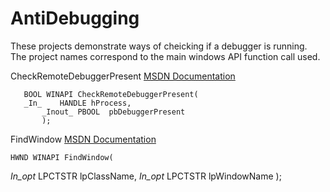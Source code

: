 # AntiDebugging
These projects demonstrate ways of cheicking if a debugger is running. The project names correspond to the main windows API function call used.

CheckRemoteDebuggerPresent
[MSDN Documentation](https://msdn.microsoft.com/en-us/library/windows/desktop/ms679280%28v=vs.85%29.aspx)

	   BOOL WINAPI CheckRemoteDebuggerPresent(
	   _In_    HANDLE hProcess,
           _Inout_ PBOOL  pbDebuggerPresent
           );

FindWindow
[MSDN Documentation](https://msdn.microsoft.com/en-us/library/windows/desktop/ms633499%28v=vs.85%29.aspx)

    HWND WINAPI FindWindow(
  _In_opt_ LPCTSTR lpClassName,
  _In_opt_ LPCTSTR lpWindowName
);

